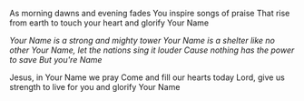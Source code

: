 As morning dawns and evening fades
You inspire songs of praise
That rise from earth to touch your heart and glorify Your Name

_Your Name is a strong and mighty tower
Your Name is a shelter like no other
Your Name, let the nations sing it louder
Cause nothing has the power to save
But you&#39;re Name_

Jesus, in Your Name we pray
Come and fill our hearts today
Lord, give us strength to live for you and glorify Your Name

